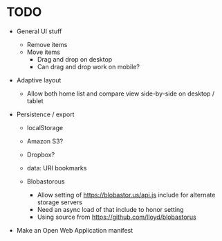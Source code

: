 # TODO

* General UI stuff
    * Remove items
    * Move items
        * Drag and drop on desktop
        * Can drag and drop work on mobile?

* Adaptive layout
    * Allow both home list and compare view side-by-side on desktop / tablet

* Persistence / export
    * localStorage
    * Amazon S3?
    * Dropbox?
    * data: URI bookmarks

    * Blobastorous
        * Allow setting of https://blobastor.us/api.js include for alternate storage servers
        * Need an async load of that include to honor setting
        * Using source from https://github.com/lloyd/blobastorus

* Make an Open Web Application manifest
